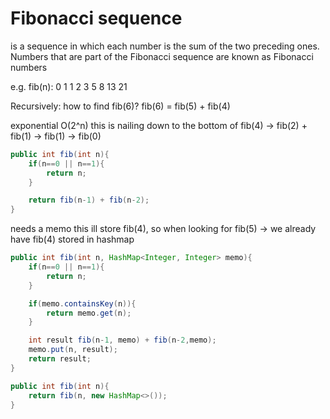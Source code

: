 # Fibonacci sequence

is a sequence in which each number is the sum of the two preceding ones. Numbers that are part of the Fibonacci sequence are known as Fibonacci numbers

e.g.
fib(n): 0 1 1 2 3 5 8 13 21

Recursively:
how to find fib(6)?
fib(6) = fib(5) + fib(4)

exponential O(2^n)
this is nailing down to the bottom of fib(4) -> fib(2) + fib(1) -> fib(1) -> fib(0)

```java
public int fib(int n){
    if(n==0 || n==1){
        return n;
    }

    return fib(n-1) + fib(n-2);
}
```

needs a memo
this ill store fib(4), so when looking for fib(5) -> we already have fib(4) stored in hashmap

```java
public int fib(int n, HashMap<Integer, Integer> memo){
    if(n==0 || n==1){
        return n;
    }

    if(memo.containsKey(n)){
        return memo.get(n);
    }

    int result fib(n-1, memo) + fib(n-2,memo);
    memo.put(n, result);
    return result;
}

public int fib(int n){
    return fib(n, new HashMap<>());
}
```
